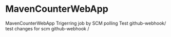 # MavenCounterWebApp
MavenCounterWebApp
Trigerring job by SCM polling Test
github-webhook/
test changes for scm
github-webhook /

